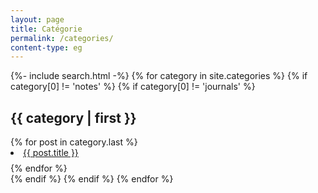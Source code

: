 ```yaml
---
layout: page
title: Catégorie
permalink: /categories/
content-type: eg
---
```


<style>
.category-content a {
    text-decoration: none;
    color: #4183c4;
}

.category-content a:hover {
    text-decoration: underline;
    color: #4183c4;
}
</style>

<main>
    {%- include search.html -%}
    {% for category in site.categories %}
        {% if category[0] != 'notes' %}
            {% if category[0] != 'journals' %}
                <div class="pure-u-1 tags">
                <h2 id="{{ category | first }}">{{ category | first  }}</h2>
                {% for post in category.last %} 
                    <li id="category-content" style="padding-bottom: 0.6em;"><a href="{{ site.baseurl }}{{post.url}}">{{ post.title }}</a></li>
                {% endfor %}
                </div>
            {% endif %}
        {% endif %}
    {% endfor %}
    <br/>
    <br/>
</main>
